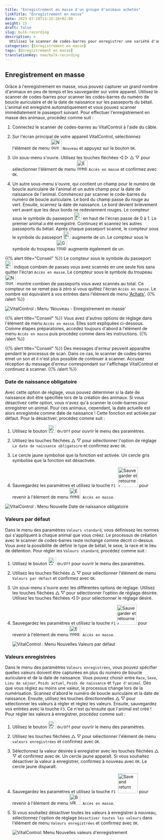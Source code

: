 ```yaml
---
title: "Enregistrement en masse d'un groupe d'animaux achetés"
linkTitle: "Enregistrement en masse"
date: 2023-07-28T13:25:28+02:00
weight: 15
draft: false
slug: bulk-recording
description: >
  Utilisez le scanner de codes-barres pour enregistrer une variété d'animaux.
categories: [Enregistrement en masse]
tags: [Enregistrement en masse]
translationKey: new/bulk-recording
---
```

## Enregistrement en masse

Grâce à l'enregistrement en masse, vous pouvez capturer un grand nombre d'animaux en peu de temps et les sauvegarder sur votre appareil. Utilisez le scanner de codes-barres pour scanner les codes-barres du numéro de boucle auriculaire et de la date de naissance sur les passeports du bétail. L'animal est enregistré automatiquement et vous pouvez scanner immédiatement le passeport suivant. Pour effectuer l'enregistrement en masse des animaux, procédez comme suit :

1. Connectez le scanner de codes-barres au VitalControl à l'aide du câble.

2. Sur l'écran principal de votre appareil VitalControl, sélectionnez l'élément de menu <img src="/icons/main/new-animal.svg" width="35" align="bottom" alt="Nouvel animal" /> `Nouveau` et appuyez sur le bouton `OK`.

3. Un sous-menu s'ouvre. Utilisez les touches fléchées ◁ ▷ △ ▽ pour sélectionner l'élément de menu <img src="/icons/main/barcode-scan.svg" width="35" align="bottom" alt="Enregistrement en masse" /> `Accès en masse` et confirmez avec `OK`.

4. Un autre sous-menu s'ouvre, qui contient un champ pour le numéro de boucle auriculaire de l'animal et un autre champ pour la date de naissance de l'animal. Commencez par scanner le code-barres du numéro de boucle auriculaire. Le bord du champ passe du rouge au vert. Ensuite, scannez la date de naissance. Le bord devient brièvement vert avant que les deux bords ne redeviennent rouges. Le compteur sous le symbole du passeport <img src="/icons/header/animal-passports.svg" width="25" align="bottom" alt="Passeports animaux" title="Passeports animaux" /> en haut de l'écran passe de 0 à 1. Le premier animal a été enregistré. Continuez et scannez les autres passeports du bétail. Après chaque passeport scanné, le compteur sous le symbole du passeport <img src="/icons/header/animal-passports.svg" width="25" align="bottom" alt="Passeports animaux" title="Passeports animaux" /> augmente de un. Le compteur sous le symbole du troupeau <img src="/icons/header/group.svg" width="35" align="bottom" alt="Groupe d'animaux"  title="Groupe d'animaux" /> augmente également de un.

{{% alert title="Conseil" %}}
Le compteur sous le symbole du passeport <img src="/icons/header/animal-passports.svg" width="25" align="bottom" alt="Passeports animaliers" title="Passeports animaliers" /> indique combien de passes vous avez scannés en une seule fois sans quitter l'écran `Accès en masse`. Le compteur sous le symbole du troupeau <img src="/icons/header/group.svg" width="35" align="bottom" alt="Nouvel animal" /> montre combien de passeports vous avez scannés au total. Ce compteur ne se remet pas à zéro si vous quittez l'écran `Accès en masse`. Le nombre est équivalent à vos entrées dans l'élément de menu ['Achats'](../new-on-farm/purchased-animals/).
{{% /alert %}}

   ![VitalControl : Menu 'Nouveau - Enregistrement en masse'](../images/bulk-recording.png "Enregistrement en masse")

{{% alert title="Conseil" %}}
Vous avez d'autres options de réglage dans l'élément de menu `Accès en masse`. Elles sont expliquées ci-dessous. Comme étapes préparatoires, accédez toujours d'abord à l'élément de menu `Accès en masse` puis procédez comme dans les instructions.
{{% /alert %}}

{{% alert title="Conseil" %}}
Des messages d'erreur peuvent apparaître pendant le processus de scan. Dans ce cas, le scanner de codes-barres émet un son et il n'est plus possible de continuer à scanner. Accusez réception du message d'erreur correspondant sur l'affichage VitalControl et continuez à scanner.
{{% /alert %}}

### Date de naissance obligatoire

Avec cette option de réglage, vous pouvez déterminer si la date de naissance doit être spécifiée lors de la création des animaux. Si vous désactivez cette option, vous n'avez qu'à scanner le code-barres pour enregistrer un animal. Pour ces animaux, cependant, la date actuelle est alors enregistrée comme date de naissance ! Cette fonction est activée par défaut. Pour la désactiver, procédez comme suit :

1. Utilisez le bouton <img src="/icons/gear.svg" width="25" align="bottom" alt="Menu des paramètres" /> `On/Off` pour ouvrir le menu des paramètres.

2. Utilisez les touches fléchées △ ▽ pour sélectionner l'option de réglage `La date de naissance obligatoire` et confirmez avec `OK`.

3. Le cercle jaune symbolise que la fonction est activée. Un cercle gris symbolise que la fonction est désactivée.

4. Sauvegardez les paramètres et utilisez la touche `F1` &nbsp;<img src="/icons/footer/save_exit.svg" width="65" align="bottom" alt="Sauvegarder et retourner" /> pour revenir à l'élément de menu <img src="/icons/main/barcode-scan.svg" width="35" align="bottom" alt="Enregistrement en masse" />&nbsp; `Accès en masse`.

![VitalControl : Menu Nouvelle Date de naissance obligatoire](../images/birthdate.png "Date de naissance obligatoire")

### Valeurs par défaut

Dans le menu des paramètres `Valeurs standard`, vous définissez les normes qui s'appliquent à chaque animal que vous créez. Le processus de création avec le scanner de codes-barres reste inchangé comme décrit ci-dessus. Vous avez la possibilité de définir le type de bétail, le sexe, la race et le lieu de détention. Pour régler les `Valeurs standard`, procédez comme suit :

1. Utilisez le bouton <img src="/icons/gear.svg" width="25" align="bottom" alt="Menu des paramètres" /> `On/Off` pour ouvrir le menu des paramètres.

2. Utilisez les touches fléchées △ ▽ pour sélectionner l'élément de menu `Valeurs par défaut` et confirmez avec `OK`.

3. Un sous-menu s'ouvre avec les différentes options de réglage. Utilisez les touches fléchées △ ▽ pour sélectionner l'option de réglage désirée. Utilisez les touches fléchées ◁ ▷ pour sélectionner le réglage désiré.

4. Sauvegardez les paramètres et utilisez la touche `F1`&nbsp;<img src="/icons/footer/save_exit.svg" width="65" align="bottom" alt="Sauvegarder et retourner" /> pour revenir à l'élément de menu <img src="/icons/main/barcode-scan.svg" width="35" align="bottom" alt="Enregistrement en masse" />&nbsp; `Accès en masse`.

   ![VitalControl : Menu Nouvelles Valeurs par défaut](../images/defaultvalues.png "Valeurs par défaut")

### Valeurs enregistrées

Dans le menu des paramètres `Valeurs enregistrées`, vous pouvez spécifier quelles valeurs doivent être capturées en plus du numéro de boucle auriculaire et de la date de naissance. Vous pouvez choisir entre `Race`, `Sexe`, `Lieu de séjour`, `Poids actuel`, `Poids de naissance` et `Type d'animal`. Dès que vous réglez au moins une valeur, le processus change lors de la numérisation. Scannez d'abord le numéro de boucle auriculaire et la date de naissance. Ensuite, utilisez les touches directionnelles △ ▽ pour sélectionner les valeurs à régler et réglez les valeurs. Ensuite, sauvegardez vos entrées avec la touche `F3`. Ce n'est qu'ensuite que l'animal est créé ! Pour régler les valeurs à enregistrer, procédez comme suit :

1. Utilisez le bouton <img src="/icons/gear.svg" width="25" align="bottom" alt="Menu des paramètres" /> `On/Off` pour ouvrir le menu des paramètres.

2. Utilisez les touches fléchées △ ▽ pour sélectionner l'élément de menu `valeurs enregistrées` et confirmez avec `OK`.

3. Sélectionnez la valeur désirée à enregistrer avec les touches fléchées △ ▽ et confirmez avec `OK`. Un cercle jaune apparaît. Si vous souhaitez désactiver la valeur à enregistrer, confirmez à nouveau avec `OK`. Le cercle jaune disparaît.

4. Sauvegardez les paramètres et utilisez la touche `F1` &nbsp;<img src="/icons/footer/save_exit.svg" width="65" align="bottom" alt="Save and return" /> pour revenir à l'élément de menu <img src="/icons/main/barcode-scan.svg" width="35" align="bottom" alt="Bulk recording" />&nbsp; `Accès en masse`.

5. Si vous souhaitez désactiver toutes les valeurs à enregistrer à nouveau, sélectionnez l'option de réglage `Désactiver toutes les valeurs` dans l'élément de menu `Valeurs enregistrées` et confirmez avec `OK`.

   ![VitalControl: Menu Nouvelles valeurs d'enregistrement](../images/recordvalues.png "Enregistrer les valeurs")
